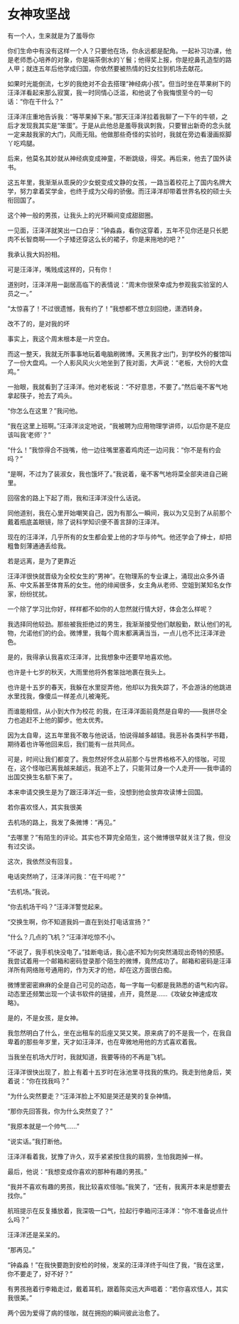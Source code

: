 # 女神攻坚战

有一个人，生来就是为了羞辱你 

你们生命中有没有这样一个人？只要他在场，你永远都是配角。一起补习功课，他是老师悉心培养的对象，你是端茶倒水的丫鬟；他得奖上报，你是挖鼻孔造型的路人甲；就连五年后他学成归国，你依然要被热情的妇女拉到机场去献花。 

如果时光能倒流，七岁的我绝对不会去搭理“神经病小孩”。但当时坐在苹果树下的汪泽洋看起来那么寂寞，我一时同情心泛滥，和他说了令我悔恨至今的一句话：“你在干什么？” 

汪泽洋庄重地告诉我：“等苹果掉下来。”那天汪泽洋拉着我聊了一下午的牛顿，之后才发现我其实是“笨蛋”。于是从此他总是羞辱我讽刺我，只要冒出新奇的念头就一定来敲我家的大门，风雨无阻。他做那些奇怪的实验时，我就在旁边看漫画抠脚丫吃鸡腿。 

后来，他莫名其妙就从神经病变成神童，不断跳级，得奖。再后来，他去了国外读书。 

这五年里，我渐渐从乖戾的少女蜕变成文静的女孩，一路当着校花上了国内名牌大学，努力拿着奖学金，也终于成为父母的骄傲。而汪泽洋却带着世界名校的硕士头衔回国了。 

这个神一般的男孩，让我头上的光环瞬间变成甜甜圈。 

一见面，汪泽洋就笑出一口白牙：“钟淼淼，看你这穿着，五年不见你还是只长肥肉不长智商啊——个子矮还穿这么长的裙子，你是来拖地的吧？” 

我承认我大妈扮相。 

可是汪泽洋，嘴贱成这样的，只有你！ 

道别时，汪泽洋用一副居高临下的表情说：“周末你很荣幸成为参观我实验室的人员之一。” 

“太惊喜了！不过很遗憾，我有约了！”我想都不想立刻回绝，潇洒转身。 

改不了的，是对我的坏 

事实上，我这个周末根本是一片空白。 

而这一整天，我就无所事事地玩着电脑刷微博。天黑我才出门，到学校外的餐馆叫了一份大盘鸡。一个人影风风火火地坐到了我对面，大声说：“老板，大份的大盘鸡。” 

一抬眼，我就看到了汪泽洋。他对老板说：“不好意思，不要了。”然后毫不客气地拿起筷子，抢去了鸡头。 

“你怎么在这里？”我问他。 

“我在这里上班啊。”汪泽洋淡定地说，“我被聘为应用物理学讲师，以后你是不是应该叫我‘老师’？” 

“什么！”我惊得合不拢嘴，他一边往嘴里塞着鸡肉还一边问我：“你不是有约会吗？” 

“是啊，不过为了装淑女，我也饿坏了。”我说着，毫不客气地将菜全部夹进自己碗里。 

回宿舍的路上下起了雨，我和汪泽洋没什么话说。 

同他道别，我在心里开始嘲笑自己，因为有那么一瞬间，我以为又见到了从前那个戴着瓶底盖眼镜，除了说科学知识便不善言辞的汪泽洋。 

现在的汪泽洋，几乎所有的女生都会爱上他的才华与帅气。他还学会了绅士，却把粗鲁刻薄通通丢给我。 

若是远离，是为了更靠近 

汪泽洋很快就晋级为全校女生的“男神”。在物理系的专业课上，涌现出众多外语系、中文系甚至体育系的女生。他的绯闻很多，女主角从老师、空姐到某知名女作家，纷纷扰扰。 

一个除了学习比你好，样样都不如你的人忽然就行情大好，体会怎么样呢？ 

我选择同他较劲。那些被我拒绝过的男生，我渐渐接受他们献殷勤，默认他们的礼物，允诺他们的约会。微博里，我每个周末都满满当当，一点儿也不比汪泽洋逊色。 

是的，我得承认我喜欢汪泽洋，比我想象中还要早地喜欢他。 

也许是十七岁的秋天，大雨里他将外套笨拙地裹在我头上。 

也许是十五岁的春天，我躲在水里捉弄他，他却以为我失踪了，不会游泳的他跳进水里找我，像傻瓜一样差点儿被淹死。 

而谁能相信，从小到大作为校花 的我，在汪泽洋面前竟然是自卑的——我拼尽全力也追赶不上他的脚步。他太优秀。 

因为太自卑，这五年里我不敢与他说话，怕说得越多越错。我恶补各类科学书籍，期待着也许等他回来后，我们能有一丝共同点。 

可是，时间让我们都变了。我忽然好怀念从前那个与世界格格不入的怪咖，可现在，这个怪咖已离我越来越远，我追不上了，只能背过身一个人走开——我申请的出国交换生名额下来了。 

本来申请交换生是为了跟汪泽洋近一些，没想到他会放弃攻读博士回国。 

若你喜欢怪人，其实我很美 

去机场的路上，我发了条微博：“再见。” 

“去哪里？”有陌生的评论。其实也不算完全陌生，这个微博很早就关注了我，但没有过交谈。 

这次，我依然没有回复。 

电话突然响了，汪泽洋问我：“在干吗呢？” 

“去机场。”我说。 

“你去机场干吗？”汪泽洋警觉起来。 

“交换生啊，你不知道我妈一直在到处打电话宣扬？” 

“什么？几点的飞机？”汪泽洋吃惊不小。 

“不说了，我手机快没电了。”挂断电话，我心底不知为何突然涌现出奇特的预感。我尝试着用一个邮箱和密码登录那个陌生的微博，竟然成功了。邮箱和密码是汪泽洋所有网络账号通用的，作为天才的他，却在这方面很白痴。 

微博里密密麻麻的全是自己可见的动态，每一字每一句都是我熟悉的语气和内容。动态里还频繁出现一个读书软件的链接，点开，竟然是……《攻破女神速成攻略》。 

是的，不是女孩，是女神。 

我忽然明白了什么，坐在出租车的后座又哭又笑。原来病了的不是我一个，在我自卑着的那些年岁里，天才如汪泽洋，也在卑微地用他的方式喜欢着我。 

当我坐在机场大厅时，我就知道，我要等待的不再是飞机。 

汪泽洋很快出现了，脸上有着十五岁时在泳池里寻找我的焦灼。我走到他身后，笑着说：“你在找我吗？” 

“为什么突然要走？”汪泽洋脸上不知是哭还是笑的复杂神情。 

“那你先回答我，你为什么突然变了？” 

“我原本就是一个帅气……” 

“说实话。”我打断他。 

汪泽洋看着我，犹豫了许久，双手紧紧按住我的肩膀，生怕我跑掉一样。 

最后，他说：“我想变成你喜欢的那种有趣的男孩。” 

“我并不喜欢有趣的男孩，我比较喜欢怪咖。”我笑了，“还有，我离开本来是想要去找你。” 

航班提示在反复播放着，我深吸一口气，拉起行李箱问汪泽洋：“你不准备说点什么吗？” 

汪泽洋还是呆呆的。 

“那再见。” 

“钟淼淼！”在我快要跑到安检的时候，发呆的汪泽洋终于叫住了我，“我在这里，你不要走了，好不好？” 

有男孩拖着行李箱走过，戴着耳机，跟着陈奕迅大声唱着：“若你喜欢怪人，其实我很美。” 

两个因为爱得了病的怪咖，就在拥抱的瞬间彼此治愈了。